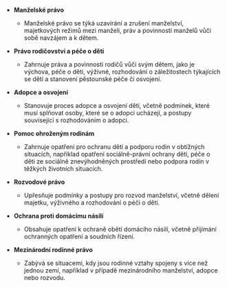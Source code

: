 -  **Manželské právo**
    - Manželské právo se týká uzavírání a zrušení manželství, majetkových režimů mezi manželi, práv a povinností manželů vůči sobě navzájem a k dětem.

-  **Právo rodičovství a péče o děti**
    - Zahrnuje práva a povinnosti rodičů vůči svým dětem, jako je výchova, péče o děti, výživné, rozhodování o záležitostech týkajících se dětí a stanovení pěstounské péče či osvojení.

-  **Adopce a osvojení**
    - Stanovuje proces adopce a osvojení dětí, včetně podmínek, které musí splňovat osoby, které se o adopci ucházejí, a postupy související s rozhodováním o adopci.

-  **Pomoc ohroženým rodinám**
    - Zahrnuje opatření pro ochranu dětí a podporu rodin v obtížných situacích, například opatření sociálně-právní ochrany dětí, péče o děti ze sociálně znevýhodněných prostředí nebo podpora rodin v těžkých životních situacích.

-  **Rozvodové právo**
    - Upřesňuje podmínky a postupy pro rozvod manželství, včetně dělení majetku, výživného a rozhodování o péči o děti.

-  **Ochrana proti domácímu násilí**
    - Obsahuje opatření k ochraně obětí domácího násilí, včetně přijímání ochranných opatření a soudních řízení.

-  **Mezinárodní rodinné právo**
    - Zabývá se situacemi, kdy jsou rodinné vztahy spojeny s více než jednou zemí, například v případě mezinárodního manželství, adopce nebo rozvodu.